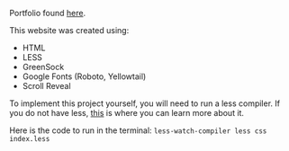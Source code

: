 Portfolio found [here](https://lndubose.github.io/).

This website was created using:
- HTML
- LESS
- GreenSock
- Google Fonts (Roboto, Yellowtail)
- Scroll Reveal

To implement this project yourself, you will need to run a less compiler.
If you do not have less, [this](http://lesscss.org/usage/) is where you can 
learn more about it.

Here is the code to run in the terminal:
`less-watch-compiler less css index.less`

